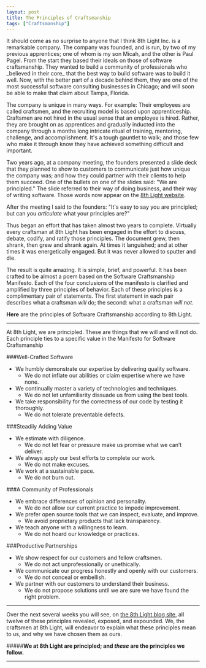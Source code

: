 ```yaml
---
layout: post
title: The Principles of Craftsmanship
tags: ["Craftsmanship"]
---
```

<meta http-equiv="refresh" content="3; url=http://blog.8thlight.com/uncle-bob/2013/02/10/ThePrinciplesOfCraftsmanship.html" />
It should come as no surprise to anyone that I think 8th Light Inc. is a remarkable company.   The company was founded, and is run, by two of my previous apprentices; one of whom is my son Micah, and the other is Paul Pagel.   From the start they based their ideals on those of software craftsmanship.  They wanted to build a community of professionals who _believed in their core_ that the best way to build software was to build it well.  Now, with the better part of a decade behind them, they are one of the most successful software consulting businesses in Chicago; and will soon be able to make that claim about Tampa, Florida.

The company is unique in many ways.  For example: Their employees are called craftsmen, and the recruiting model is based upon apprenticeship.  Craftsmen are not hired in the usual sense that an employee is hired.  Rather, they are brought on as apprentices and gradually inducted into the company through a months long intricate ritual of training, mentoring, challenge, and accomplishment.  It's a tough gauntlet to walk; and those few who make it through know they have achieved something difficult and important.

Two years ago, at a company meeting, the founders presented a slide deck that they planned to show to customers to communicate just how unique the company was; and how they could partner with their clients to help them succeed.  One of the bullets on one of the slides said:  "We are principled."  The slide referred to their way of doing business, and their way of writing software.  Those words now appear on the [8th Light website](http://8thlight.com).  

After the meeting I said to the founders: "It's easy to say you are principled; but can you _articulate_ what your principles are?"

Thus began an effort that has taken almost two years to complete.  Virtually every craftsman at 8th Light has been engaged in the effort to discuss, debate, codify, and ratify those principles.  The document grew, then shrank, then grew and shrank again.  At times it languished; and at other times it was energetically engaged.  But it was never allowed to sputter and die.

The result is quite amazing. It is simple, brief, and powerful. It has been crafted to be almost a poem based on the Software Craftsmanship Manifesto.  Each of the four conclusions of the manifesto is clarified and amplified by three principles of behavior.  Each of these principles is a complimentary pair of statements.  The first statement in each pair describes what a craftsman _will_ do; the second: what a craftsman _will not_.  

**Here** are the principles of Software Craftsmanship according to 8th Light.

-----

At 8th Light, we are principled. These are things that we will and will not do.  Each principle ties to a specific value in the Manifesto for Software Craftsmanship

###Well-Crafted Software

* We humbly demonstrate our expertise by delivering quality software.
    * We do not inflate our abilities or claim expertise where we have none.
* We continually master a variety of technologies and techniques.
    * We do not let unfamiliarity dissuade us from using the best tools.
* We take responsibility for the correctness of our code by testing it thoroughly.
    * We do not tolerate preventable defects.

###Steadily Adding Value
* We estimate with diligence.
    * We do not let fear or pressure make us promise what we can’t deliver.
* We always apply our best efforts to complete our work.
    * We do not make excuses.
* We work at a sustainable pace.
    * We do not burn out.

###A Community of Professionals
* We embrace differences of opinion and personality.
    * We do not allow our current practice to impede improvement.
* We prefer open source tools that we can inspect, evaluate, and improve.
    * We avoid proprietary products that lack transparency.
* We teach anyone with a willingness to learn.
    * We do not hoard our knowledge or practices.

###Productive Partnerships
* We show respect for our customers and fellow craftsmen.
    * We do not act unprofessionally or unethically.
* We communicate our progress honestly and openly with our customers.
    * We do not conceal or embellish.
* We partner with our customers to understand their business.
    * We do not propose solutions until we are sure we have found the right problem.

-----
Over the next several weeks you will see, on [the 8th Light blog site](http://blog.8thlight.com/), all twelve of these principles revealed, exposed, and expounded.  We, the craftsmen at 8th Light, will endeavor to explain what these principles mean to us, and why we have chosen them as ours.

#####**We at 8th Light are principled; and _these_ are the principles we follow.**

-----









